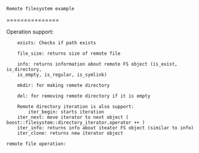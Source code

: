     Remote filesystem example
===============

Operation support: 

        exists: Checks if path exists
    
        file_size: returns size of remote file
    
        info: returns information about remote FS object (is_exist, is_directory,
    	is_empty, is_regular, is_symlink)
    
        mkdir: for making remote directory
    
        del: for removing remote directory if it is empty
    
        Remote directory iteration is also support:
            iter_begin: starts iteration
	    iter_next: move iterator to next object ( boost::filesystem::directory_iterator.operator ++ )
	    iter_info: returns info about iteator FS object (similar to info)
	    iter_clone: returns new iterator object

    remote file operation:
	
